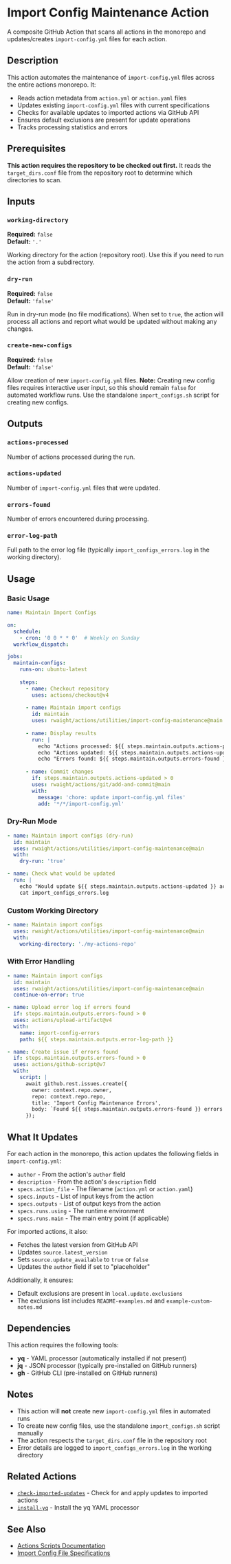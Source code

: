 # Import Config Maintenance Action

A composite GitHub Action that scans all actions in the monorepo and updates/creates `import-config.yml` files for each action.

## Description

This action automates the maintenance of `import-config.yml` files across the entire actions monorepo. It:

- Reads action metadata from `action.yml` or `action.yaml` files
- Updates existing `import-config.yml` files with current specifications
- Checks for available updates to imported actions via GitHub API
- Ensures default exclusions are present for update operations
- Tracks processing statistics and errors

## Prerequisites

**This action requires the repository to be checked out first.** It reads the `target_dirs.conf` file from the repository root to determine which directories to scan.

## Inputs

### `working-directory`

**Required:** `false`  
**Default:** `'.'`

Working directory for the action (repository root). Use this if you need to run the action from a subdirectory.

### `dry-run`

**Required:** `false`  
**Default:** `'false'`

Run in dry-run mode (no file modifications). When set to `true`, the action will process all actions and report what would be updated without making any changes.

### `create-new-configs`

**Required:** `false`  
**Default:** `'false'`

Allow creation of new `import-config.yml` files. **Note:** Creating new config files requires interactive user input, so this should remain `false` for automated workflow runs. Use the standalone `import_configs.sh` script for creating new configs.

## Outputs

### `actions-processed`

Number of actions processed during the run.

### `actions-updated`

Number of `import-config.yml` files that were updated.

### `errors-found`

Number of errors encountered during processing.

### `error-log-path`

Full path to the error log file (typically `import_configs_errors.log` in the working directory).

## Usage

### Basic Usage

```yaml
name: Maintain Import Configs

on:
  schedule:
    - cron: '0 0 * * 0'  # Weekly on Sunday
  workflow_dispatch:

jobs:
  maintain-configs:
    runs-on: ubuntu-latest
    
    steps:
      - name: Checkout repository
        uses: actions/checkout@v4
      
      - name: Maintain import configs
        id: maintain
        uses: rwaight/actions/utilities/import-config-maintenance@main
      
      - name: Display results
        run: |
          echo "Actions processed: ${{ steps.maintain.outputs.actions-processed }}"
          echo "Actions updated: ${{ steps.maintain.outputs.actions-updated }}"
          echo "Errors found: ${{ steps.maintain.outputs.errors-found }}"
      
      - name: Commit changes
        if: steps.maintain.outputs.actions-updated > 0
        uses: rwaight/actions/git/add-and-commit@main
        with:
          message: 'chore: update import-config.yml files'
          add: '*/*/import-config.yml'
```

### Dry-Run Mode

```yaml
- name: Maintain import configs (dry-run)
  id: maintain
  uses: rwaight/actions/utilities/import-config-maintenance@main
  with:
    dry-run: 'true'

- name: Check what would be updated
  run: |
    echo "Would update ${{ steps.maintain.outputs.actions-updated }} actions"
    cat import_configs_errors.log
```

### Custom Working Directory

```yaml
- name: Maintain import configs
  uses: rwaight/actions/utilities/import-config-maintenance@main
  with:
    working-directory: './my-actions-repo'
```

### With Error Handling

```yaml
- name: Maintain import configs
  id: maintain
  uses: rwaight/actions/utilities/import-config-maintenance@main
  continue-on-error: true

- name: Upload error log if errors found
  if: steps.maintain.outputs.errors-found > 0
  uses: actions/upload-artifact@v4
  with:
    name: import-config-errors
    path: ${{ steps.maintain.outputs.error-log-path }}

- name: Create issue if errors found
  if: steps.maintain.outputs.errors-found > 0
  uses: actions/github-script@v7
  with:
    script: |
      await github.rest.issues.create({
        owner: context.repo.owner,
        repo: context.repo.repo,
        title: 'Import Config Maintenance Errors',
        body: `Found ${{ steps.maintain.outputs.errors-found }} errors while maintaining import configs.\n\nSee workflow run: ${context.serverUrl}/${context.repo.owner}/${context.repo.repo}/actions/runs/${context.runId}`
      });
```

## What It Updates

For each action in the monorepo, this action updates the following fields in `import-config.yml`:

- `author` - From the action's `author` field
- `description` - From the action's `description` field
- `specs.action_file` - The filename (`action.yml` or `action.yaml`)
- `specs.inputs` - List of input keys from the action
- `specs.outputs` - List of output keys from the action
- `specs.runs.using` - The runtime environment
- `specs.runs.main` - The main entry point (if applicable)

For imported actions, it also:
- Fetches the latest version from GitHub API
- Updates `source.latest_version`
- Sets `source.update_available` to `true` or `false`
- Updates the `author` field if set to "placeholder"

Additionally, it ensures:
- Default exclusions are present in `local.update.exclusions`
- The exclusions list includes `README-examples.md` and `example-custom-notes.md`

## Dependencies

This action requires the following tools:
- **yq** - YAML processor (automatically installed if not present)
- **jq** - JSON processor (typically pre-installed on GitHub runners)
- **gh** - GitHub CLI (pre-installed on GitHub runners)

## Notes

- This action will **not** create new `import-config.yml` files in automated runs
- To create new config files, use the standalone `import_configs.sh` script manually
- The action respects the `target_dirs.conf` file in the repository root
- Error details are logged to `import_configs_errors.log` in the working directory

## Related Actions

- [`check-imported-updates`](../check-imported-updates) - Check for and apply updates to imported actions
- [`install-yq`](../install-yq) - Install the yq YAML processor

## See Also

- [Actions Scripts Documentation](../../docs/actions-scripts-README.md)
- [Import Config File Specifications](../../docs/actions-scripts-README.md#import-config-file-specifications)

